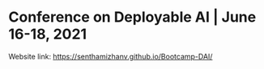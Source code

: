 # Conference on Deployable AI | June 16-18, 2021

Website link: https://senthamizhanv.github.io/Bootcamp-DAI/
